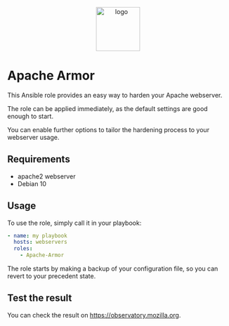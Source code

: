 <p align="center">
<img width="100px" src="https://image.flaticon.com/icons/svg/1000/1000913.svg" alt="logo">
</p>

# Apache Armor
This Ansible role provides an easy way to harden your Apache webserver.

The role can be applied immediately, as the default settings are good enough to start.

You can enable further options to tailor the hardening process to your webserver usage.

## Requirements
- apache2 webserver
- Debian 10

## Usage
To use the role, simply call it in your playbook:
```yaml
- name: my playbook
  hosts: webservers
  roles:
    - Apache-Armor
```
The role starts by making a backup of your configuration file, so you can revert to your precedent state.

## Test the result
You can check the result on https://observatory.mozilla.org.
